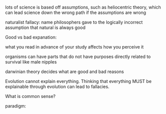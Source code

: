 lots of science is based off assumptions, such as heliocentric theory, which can lead science down the wrong path if the assumptions are wrong

naturalist fallacy: name philosophers gave to the logically incorrect assumption that natural is always good

Good vs bad expanation:

what you read in advance of your study affects how you perceive it

organisms can have parts that do not have purposes directly related to survival like male nipples

darwinian theory decides what are good and bad reasons

Evolution cannot explain everything. Thinking that everything MUST be explainable through evolution can lead to fallacies.

What is common sense?

paradigm: 
